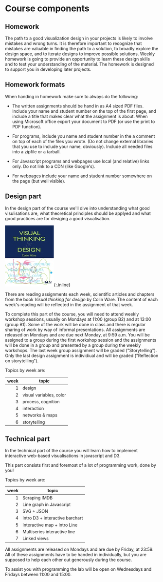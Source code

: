 # Course components

## Homework

The path to a good visualization design in your projects is likely to involve
mistakes and wrong turns. It is therefore important to recognize that mistakes
are valuable in finding the path to a solution, to broadly explore the design
space, and to iterate designs to improve possible solutions. Weekly homework is
going to provide an opportunity to learn these design skills and to test your
understanding of the material. The homework is designed to support you in
developing later projects.

## Homework formats

When handing in homework make sure to always do the following:

* The written assignments should be hand in as A4 sized PDF files. Include your name and student number on
  the top of the first page, and include a title that makes clear what the assignment is  about. When using Microsoft office export your document to PDF (or use the print to PDF function).

* For programs, include you name and student number in the a comment on top
  of each of the files you wrote. (Do not change external libraries that you
  use to include your name, obviously). Include all needed files into a zipfile
  or a tarball.

* For Javascript programs and webpages use local (and relative) links only. Do
  not link to a CDN (like Google's). 

* For webpages include your name and student number somewhere on the page (but
  well visible).

  
## Design part

In the design part of the course we'll dive into understanding what good visulisations are, what theoretical principles should be applyed and what good practices are for desiging a good visualisation.

![Colin Ware](book-visual.jpg){:.inline}

There are reading assignments each week, scientific articles and chapters 
from the book *Visual thinking for design* by Colin Ware. The content of each
week's reading will be reflected in the assignment of that week.

To complete this part of the course, you will need to attend weekly workshop sessions, usually on Mondays at 11:00 (group B2) and at 13:00 (group B1). Some of the work will be done in class and there is regular sharing of work by way of informal presentations. 
All assignments are released on Mondays and are due next Monday, at 9:59 a.m.
You will be assigned to a group during the first workshop session and the assignments will be done in a group and presented by a group during the weekly workshops. The last week group assignment will be graded ("Storytelling"). Only the last design assignment is individiual and will be graded ("Reflection on storytelling"). 

Topics by week are:

| week | topic                      | 
| ---: | -------------------------- | 
|    1 | design                     | 
|    2 | visual variables, color    | 
|    3 | process, cognition         | 
|    4 | interaction                | 
|    5 | networks & maps            | 
|    6 | storytelling           		|  

 

## Technical part

In the technical part of the course you will learn how to implement interactive web-based visualisations in javascript and D3.

This part consists first and foremost of a lot of programming work, done by you! 

Topics by week are:

| week | topic                           |  
| ---: | ------------------------------- |  
|    1 | Scraping IMDB                   | 
|    2 | Line graph in Javascript        |  
|    3 | SVG + JSON                      |  
|    4 | Intro D3 + interactive barchart |  
|    5 | Interactive map + Intro Line    |
|    6 | Multiseries interactive line    |
|    7 | Linked views                    |  

All assignments are released on Mondays and are due by Friday, at 23:59. All of these assignments have to be handed in individually, but you are supposed to help each other out generously during the course.

To assist you with programming the lab will be open on Wednesdays and Fridays between 11:00 and 15:00.
  


